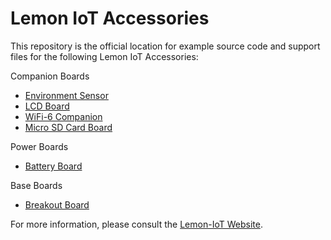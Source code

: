 # Lemon IoT Accessories

This repository is the official location for example source code and support files for the following Lemon IoT Accessories:

Companion Boards
* [Environment Sensor](https://github.com/aaron-mohtar-co/Lemon-IoT-Accessories/tree/main/Sensor-1-Board)
* [LCD Board](https://github.com/aaron-mohtar-co/Lemon-IoT-Accessories/tree/main/LCD-Board)
* [WiFi-6 Companion](https://github.com/aaron-mohtar-co/Lemon-IoT-Accessories/tree/main/WiFi6-Board)
* [Micro SD Card Board](https://github.com/aaron-mohtar-co/Lemon-IoT-Accessories/tree/main/uSDCard-Board)

Power Boards
* [Battery Board](https://github.com/aaron-mohtar-co/Lemon-IoT-Accessories/tree/main/Battery-Board)

Base Boards
* [Breakout Board](https://github.com/aaron-mohtar-co/Lemon-IoT-Accessories/tree/main/Breakout-Board)

For more information, please consult the [Lemon-IoT Website](https://lemon-iot.com).



